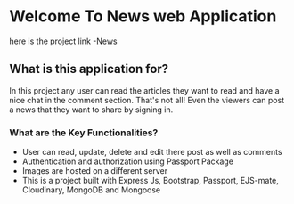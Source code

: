# Welcome To News web Application
here is the project link -[News](https://newsjs.onrender.com/)

## What is this application for?
In this project any user can read the articles they want to read and have a nice chat in the comment section. That's not all! Even the viewers can post a news that they want to share by signing in.

### What are the Key Functionalities?
- User can read, update, delete and edit there post as well as comments
- Authentication and authorization using Passport Package
- Images are hosted on a different server
- This is a project built with Express Js, Bootstrap, Passport, EJS-mate, Cloudinary, MongoDB and Mongoose
